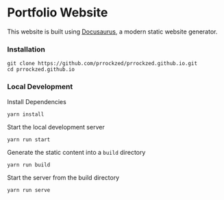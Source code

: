 # Portfolio Website

This website is built using [Docusaurus](https://docusaurus.io/), a modern static website generator.

### Installation

```
git clone https://github.com/prrockzed/prrockzed.github.io.git
cd prrockzed.github.io
```

### Local Development

Install Dependencies
```
yarn install
```

Start the local development server
```
yarn run start
```

Generate the static content into a `build` directory
```
yarn run build

```

Start the server from the build directory
```
yarn run serve
```
